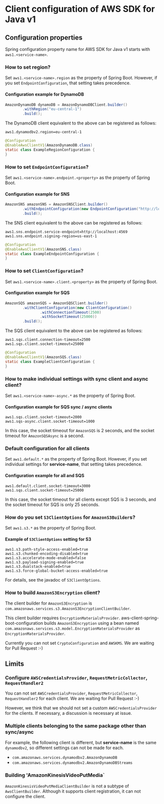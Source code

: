 # Client configuration of AWS SDK for Java v1

## Configuration properties

Spring configuration property name for AWS SDK for Java v1 starts with `aws1.<service-name>`.

### How to set region?

Set `aws1.<service-name>.region` as the property of Spring Boot.
However, if you set `EndpointConfiguration`, that setting takes precedence.

#### Configuration example for DynamoDB

```java
AmazonDynamoDB dynamoDB = AmazonDynamoDBClient.builder()
		.withRegion("eu-central-1")
		.build();
```

The DynamoDB client equivalent to the above can be registered as follows:

```properties
aws1.dynamodbv2.region=eu-central-1
```

```java
@Configuration
@EnableAwsClientV1(AmazonDynamoDB.class)
static class ExampleRegionConfiguration {
}
```


### How to set `EndpointConfiguration`?

Set `aws1.<service-name>.endpoint.<property>` as the property of Spring Boot.

#### Configuration example for SNS

```java
AmazonSNS amazonSNS = AmazonSNSClient.builder()
		.withEndpointConfiguration(new EndpointConfiguration("http://localhost:4569", "us-east-1"))
		.build();
```

The SNS client equivalent to the above can be registered as follows:

```properties
aws1.sns.endpoint.service-endpoint=http://localhost:4569
aws1.sns.endpoint.signing-region=us-east-1
```

```java
@Configuration
@EnableAwsClientV1(AmazonSNS.class)
static class ExampleEndpointConfiguration {
}
```


### How to set `ClientConfiguration`?

Set `aws1.<service-name>.client.<property>` as the property of Spring Boot.

#### Configuration example for SQS

```java
AmazonSQS amazonSQS = AmazonSQSClient.builder()
		.withClientConfiguration(new ClientConfiguration()
				.withConnectionTimeout(2500)
				.withSocketTimeout(25000))
		.build();
```

The SQS client equivalent to the above can be registered as follows:

```properties
aws1.sqs.client.connection-timeout=2500
aws1.sqs.client.socket-timeout=25000
```
 
```java
@Configuration
@EnableAwsClientV1(AmazonSQS.class)
static class ExampleClientConfiguration {
}
```


### How to make individual settings with sync client and async client?

Set `aws1.<service-name>-async.*` as the property of Spring Boot.

#### Configuration example for SQS sync / async clients

```properties
aws1.sqs.client.socket-timeout=2000
aws1.sqs-async.client.socket-timeout=1000
```

In this case, the socket timeout for `AmazonSQS` is 2 seconds,
and the socket timeout for `AmazonSQSAsync` is a second.

### Default configuration for all clients

Set `aws1.default.*` as the property of Spring Boot.
However, if you set individual settings for **service-name**, that setting takes precedence.

#### Configuration example for all and SQS

```properties
aws1.default.client.socket-timeout=3000
aws1.sqs.client.socket-timeout=25000
```

In this case, the socket timeout for all clients except SQS is 3 seconds,
and the socket timeout for SQS is only 25 seconds.

### How do you set `S3ClientOptions` for `AmazonS3Builder`s?

Set `aws1.s3.*` as the property of Spring Boot.

#### Example of `S3ClientOptions` setting for S3

```properties
aws1.s3.path-style-access-enabled=true
aws1.s3.chunked-encoding-disabled=true
aws1.s3.accelerate-mode-enabled=false
aws1.s3.payload-signing-enabled=true
aws1.s3.dualstack-enabled=true
aws1.s3.force-global-bucket-access-enabled=true
```

For details, see the javadoc of `S3ClientOptions`.

### How to build `AmazonS3Encryption` client?

The client builder for `AmazonS3Encryption` is
`com.amazonaws.services.s3.AmazonS3EncryptionClientBuilder`.

This client builder requires `EncryptionMaterialsProvider`.
aws-client-spring-boot-configuration builds `AmazonS3Encryption`
using a bean named `com.amazonaws.services.s3.model.EncryptionMaterialsProvider`
as `EncryptionMaterialsProvider`. 

Currently you can not set `CryptoConfiguration` and `AWSKMS`.
We are waiting for Pull Request :-)


## Limits

### Configure `AWSCredentialsProvider`, `RequestMetricCollector`, `RequestHandler2`

You can not set `AWSCredentialsProvider`, `RequestMetricCollector`, `RequestHandler2` for each client.
We are waiting for Pull Request :-)

However, we think that we should not set a custom `AWSCredentialsProvider` for the clients.
If necessary, a discussion is necessary at issue.

### Multiple clients belonging to the same package other than sync/async

For example, the following client is different, but **service-name** is the same `dynamodbv2`,
so different settings can not be made for each.

* `com.amazonaws.services.dynamodbv2.AmazonDynamoDB`
* `com.amazonaws.services.dynamodbv2.AmazonDynamoDBStreams`

### Building 'AmazonKinesisVideoPutMedia`

`AmazonKinesisVideoPutMediaClientBuilder` is not a subtype of `AwsClientBuilder`.
Although it supports client registration, it can not configure the client.
